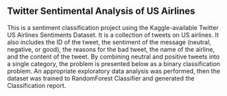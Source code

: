 ## Twitter Sentimental Analysis of US Airlines 
This is a sentiment classification project using the Kaggle-available Twitter US Airlines Sentiments Dataset. It is a collection of tweets on US airlines. It also includes the ID of the tweet, the sentiment of the message (neutral, negative, or good), the reasons for the bad tweet, the name of the airline, and the content of the tweet. By combining neutral and positive tweets into a single category, the problem is presented below as a binary classification problem. An appropriate exploratory data analysis was performed, then the dataset was trained to RandomForest Classifier and generated the Classification report.
